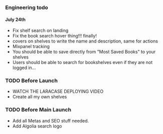 ### Engineering todo

#### July 24th
    
- Fix shelf search on landing
- Fix the book search hover thing!!! finally!
- covers on shelves to write the name and description, same for actions
- Mixpanel tracking
- You should be able to save directly from "Most Saved Books" to your shelves
- Users should be able to search for bookshelves even if they are not logged in...

### TODO Before Launch
- WATCH THE LARACASE DEPLOYING VIDEO
- Create all my own shelves

### TODO Before Main Launch
- Add all Metas and SEO stuff needed.
- Add Algolia search logo